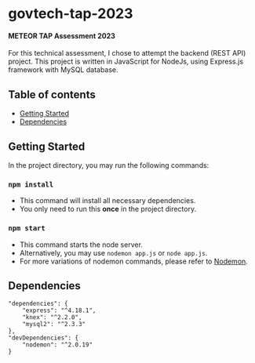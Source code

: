 # govtech-tap-2023

#### METEOR TAP Assessment 2023
For this technical assessment, I chose to attempt the backend (REST API) project.
This project is written in JavaScript for NodeJs, using Express.js framework with MySQL database.

## Table of contents
- [Getting Started](#getting-started)
- [Dependencies](#dependencies)

## Getting Started
In the project directory, you may run the following commands:

### `npm install` 
   - This command will install all necessary dependencies.
   - You only need to run this <b>once</b> in the project directory.
### `npm start`
   - This command starts the node server.
   - Alternatively, you may use `nodemon app.js` or `node app.js`.
   - For more variations of nodemon commands, please refer to [Nodemon](https://github.com/remy/nodemon#nodemon).

## Dependencies
    "dependencies": {
        "express": "^4.18.1",
        "knex": "^2.2.0",
        "mysql2": "^2.3.3"
    },
    "devDependencies": {
        "nodemon": "^2.0.19"
    }